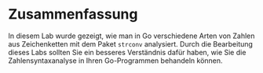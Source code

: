 # Zusammenfassung

In diesem Lab wurde gezeigt, wie man in Go verschiedene Arten von Zahlen aus Zeichenketten mit dem Paket `strconv` analysiert. Durch die Bearbeitung dieses Labs sollten Sie ein besseres Verständnis dafür haben, wie Sie die Zahlensyntaxanalyse in Ihren Go-Programmen behandeln können.
